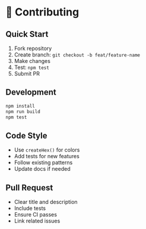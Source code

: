 # 🤝 Contributing

## Quick Start

1. Fork repository
2. Create branch: `git checkout -b feat/feature-name`
3. Make changes
4. Test: `npm test`
5. Submit PR

## Development

```bash
npm install
npm run build
npm test
```

## Code Style

- Use `createHex()` for colors
- Add tests for new features
- Follow existing patterns
- Update docs if needed

## Pull Request

- Clear title and description
- Include tests
- Ensure CI passes
- Link related issues